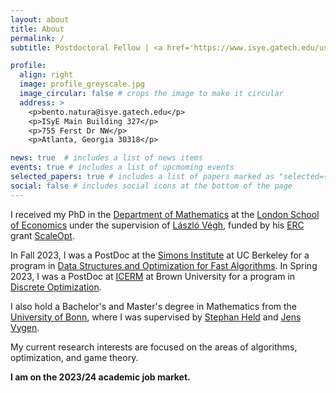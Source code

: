 ```yaml
---
layout: about
title: About
permalink: /
subtitle: Postdoctoral Fellow | <a href='https://www.isye.gatech.edu/users/bento-natura'>Georgia Tech</a>.

profile:
  align: right
  image: profile_greyscale.jpg
  image_circular: false # crops the image to make it circular
  address: >
    <p>bento.natura@isye.gatech.edu</p>
    <p>ISyE Main Building 327</p>
    <p>755 Ferst Dr NW</p>
    <p>Atlanta, Georgia 30318</p>

news: true  # includes a list of news items
events: true # includes a list of upcmoming events
selected_papers: true # includes a list of papers marked as "selected={true}"
social: false # includes social icons at the bottom of the page
---
```


I received my PhD in the <a href="http://www.lse.ac.uk/Mathematics" target="_blank">Department of Mathematics</a> at the <a href="http://lse.ac.uk" target="_blank">London School of Economics</a> under the supervision of <a href="http://personal.lse.ac.uk/veghl" target="_blank">L&aacute;szl&oacute;
V&eacute;gh</a>, funded by his <a href="https://erc.europa.eu/" target="_blank">ERC</a> grant <a href="http://personal.lse.ac.uk/veghl/scaleopt.html" target="_blank">ScaleOpt</a>. 

In Fall 2023, I was a PostDoc at the [Simons Institute](https://simons.berkeley.edu/homepage) at UC Berkeley for a program in [Data Structures and Optimization for Fast Algorithms](https://simons.berkeley.edu/programs/data-structures-optimization-fast-algorithms). In Spring 2023, I was a PostDoc at [ICERM](https://icerm.brown.edu) at Brown University for a program in [Discrete Optimization](https://icerm.brown.edu/programs/sp-s23/).

I also hold a Bachelor's and Master's degree in Mathematics from the [University of Bonn](https://www.uni-bonn.de/en/university/), where I was supervised by <a href="http://www.or.uni-bonn.de/~held/Stephan_Held.html" target="_blank">Stephan Held</a> and <a href="http://www.or.uni-bonn.de/~vygen/" target="_blank">Jens Vygen</a>.

My current research interests are focused on the areas of algorithms, optimization, and game theory.

<span style="font-weight:bold">
I am on the 2023/24 academic job market.
</span>

<!-- Write your biography here. Tell the world about yourself. Link to your favorite [subreddit](http://reddit.com). You can put a picture in, too. The code is already in, just name your picture `prof_pic.jpg` and put it in the `img/` folder.

Put your address / P.O. box / other info right below your picture. You can also disable any these elements by editing `profile` property of the YAML header of your `_pages/about.md`. Edit `_bibliography/papers.bib` and Jekyll will render your [publications page](/publications/) automatically.

Link to your social media connections, too. This theme is set up to use [Font Awesome icons](http://fortawesome.github.io/Font-Awesome/) and [Academicons](https://jpswalsh.github.io/academicons/), like the ones below. Add your Facebook, Twitter, LinkedIn, Google Scholar, or just disable all of them. -->
